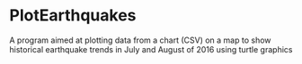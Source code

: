 # PlotEarthquakes
A program aimed at plotting data from a chart (CSV) on a map to show historical earthquake trends in July and August of 2016 using turtle graphics
